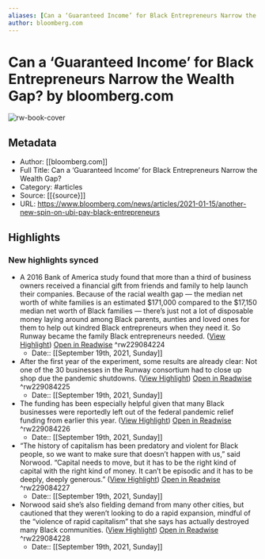 ```yaml
---
aliases: [Can a ‘Guaranteed Income’ for Black Entrepreneurs Narrow the Wealth Gap?, Can a ‘Guaranteed Income’ for Black Entrepreneurs Narrow the Wealth Gap?]
author: bloomberg.com
---
```

# Can a ‘Guaranteed Income’ for Black Entrepreneurs Narrow the Wealth Gap? by bloomberg.com

![rw-book-cover](https://readwise-assets.s3.amazonaws.com/static/images/article2.74d541386bbf.png)

## Metadata
- Author: [[bloomberg.com]]
- Full Title: Can a ‘Guaranteed Income’ for Black Entrepreneurs Narrow the Wealth Gap?
- Category: #articles
- Source: [[{source}]]
- URL: https://www.bloomberg.com/news/articles/2021-01-15/another-new-spin-on-ubi-pay-black-entrepreneurs

## Highlights
### New highlights synced
- A 2016 Bank of America study found that more than a third of business owners received a financial gift from friends and family to help launch their companies. Because of the racial wealth gap — the median net worth of white families is an estimated $171,000 compared to the $17,150 median net worth of Black families — there’s just not a lot of disposable money laying around among Black parents, aunties and loved ones for them to help out kindred Black entrepreneurs when they need it. So Runway became the family Black entrepreneurs needed. ([View Highlight](https://instapaper.com/read/1388778429/17497725)) [Open in Readwise](https://readwise.io/open/229084224) ^rw229084224
    - Date:: [[September 19th, 2021, Sunday]]
- After the first year of the experiment, some results are already clear: Not one of the 30 businesses in the Runway consortium had to close up shop due the pandemic shutdowns. ([View Highlight](https://instapaper.com/read/1388778429/17497740)) [Open in Readwise](https://readwise.io/open/229084225) ^rw229084225
    - Date:: [[September 19th, 2021, Sunday]]
- The funding has been especially helpful given that many Black businesses were reportedly left out of the federal pandemic relief funding from earlier this year. ([View Highlight](https://instapaper.com/read/1388778429/17504695)) [Open in Readwise](https://readwise.io/open/229084226) ^rw229084226
    - Date:: [[September 19th, 2021, Sunday]]
- “The history of capitalism has been predatory and violent for Black people, so we want to make sure that doesn’t happen with us,” said Norwood. “Capital needs to move, but it has to be the right kind of capital with the right kind of money. It can’t be episodic and it has to be deeply, deeply generous.” ([View Highlight](https://instapaper.com/read/1388778429/17504744)) [Open in Readwise](https://readwise.io/open/229084227) ^rw229084227
    - Date:: [[September 19th, 2021, Sunday]]
- Norwood said she’s also fielding demand from many other cities, but cautioned that they weren’t looking to do a rapid expansion, mindful of the “violence of rapid capitalism” that she says has actually destroyed many Black communities. ([View Highlight](https://instapaper.com/read/1388778429/17504746)) [Open in Readwise](https://readwise.io/open/229084228) ^rw229084228
    - Date:: [[September 19th, 2021, Sunday]]
